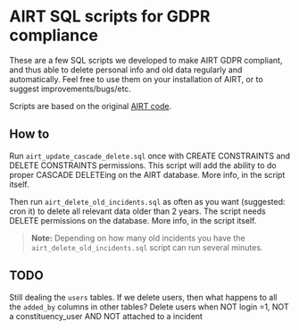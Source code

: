 # AIRT SQL scripts for GDPR compliance

These are a few SQL scripts we developed to make AIRT GDPR compliant, and thus able to delete personal info and old data regularly and automatically. Feel free to use them on your installation of AIRT, or to suggest improvements/bugs/etc.

Scripts are based on the original [AIRT code](http://airt.leune.com/).

## How to
Run `airt_update_cascade_delete.sql` once with CREATE CONSTRAINTS and DELETE CONSTRAINTS permissions. This script will add the ability to do proper CASCADE DELETEing on the AIRT database. More info, in the script itself.

Then run `airt_delete_old_incidents.sql` as often as you want (suggested: cron it) to delete all relevant data older than 2 years. The script needs DELETE permissions on the database. More info, in the script itself.

> **Note:** Depending on how many old incidents you have the `airt_delete_old_incidents.sql` script can run several minutes.

## TODO
Still dealing the `users` tables.
If we delete users, then what happens to all the `added_by` columns in other tables?
Delete users when NOT login =1, NOT a constituency_user AND NOT attached to a incident